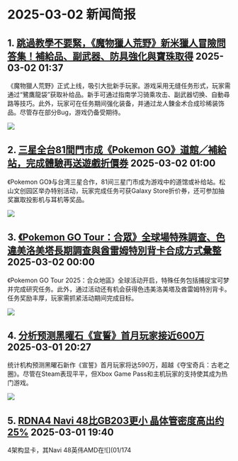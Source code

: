 # 2025-03-02 新闻简报

## 1. [跳過教學不要緊，《魔物獵人荒野》新米獵人冒險問答集！補給品、副武器、防具強化與寶珠取得](https://www.4gamers.com.tw/news/detail/70461/monster-hunter-wilds-beginner-guide)   2025-03-02 01:37

《魔物獵人荒野》正式上线，吸引大批新手玩家。游戏采用无缝任务形式，玩家需通过“鷺鷹龍袋”获取补给品。新手可通过指南学习骑乘攻击、副武器切换、自動尋路等技巧。此外，玩家可在任务期间强化装备，并通过龙人鍊金术合成珍稀装饰品。尽管存在部分Bug，游戏仍备受期待。

![](https://img.4gamers.com.tw/puku-clone-version/a1ad51bb1d9175ce11da92317e7bf298fbbb00a7.jpg)

## 2. [三星全台81間門市成《Pokemon GO》道館／補給站，完成體驗再送遊戲折價券](https://www.4gamers.com.tw/news/detail/70463/samsung-taiwan-cooperate-with-pokemon-go)   2025-03-02 01:00

《Pokemon GO》与台湾三星合作，81间三星门市成为游戏中的道馆或补给站。松山文创园区举办特别活动，玩家完成任务可获Galaxy Store折价券，还可参加抽奖赢取投影机与耳机等奖品。

![](https://img.4gamers.com.tw/ckfinder/files/Elvis/News/2025-02/Pokemon/Samsung.jpg?versionId=vYaRtCnPwhz0jneLyAkZb7b.cPEnsKps)

## 3. [《Pokemon GO Tour：合眾》全球場特殊調查、色違美洛美塔長期調查與酋雷姆特別背卡合成方式彙整](https://www.4gamers.com.tw/news/detail/70462/pokemon-go-tour-unova-global-it-s-not-over-yet-special-research-a-dazzling-aria-masterwork-research)   2025-03-02 00:00

《Pokemon GO Tour 2025：合众地區》全球活动开启，特殊任务包括捕捉宝可梦并完成研究任务。此外，通过活动还有机会获得色违美洛美塔及酋雷姆特別背卡。任务奖励丰厚，玩家需抓紧活动期间完成目标。

![](https://img.4gamers.com.tw/ckfinder/files/Elvis/News/2025-02/Pokemon/GO-Tour-2025-Special-Backgrounds.jpg?versionId=jbh4XD0N9jw.7Ds3fgwb3Eyd_0LfnPQf)

## 4. [分析预测黑曜石《宣誓》首月玩家接近600万](https://www.3dmgame.com/news/202503/3915602.html)   2025-03-01 20:27

统计机构预测黑曜石新作《宣誓》首月玩家将达590万，超越《夺宝奇兵：古老之圈》。尽管在Steam表现平平，但Xbox Game Pass和主机玩家的支持使其成为热门游戏。

![](https://img.3dmgame.com/uploads/images/news/20250301/1740831971_849330.jpg)

## 5. [RDNA4 Navi 48比GB203更小 晶体管密度高出约25%](https://www.3dmgame.com/news/202503/3915601.html)   2025-03-01 19:40

 4架构显卡，其Navi 48英伟AMD在![](01/174